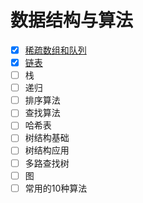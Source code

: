 # 数据结构与算法

- [X] [稀疏数组和队列](/doc/01-稀疏数组和队列.md)
- [X] [链表](/doc/02-链表.md)
- [ ] 栈
- [ ] 递归
- [ ] 排序算法
- [ ] 查找算法
- [ ] 哈希表
- [ ] 树结构基础
- [ ] 树结构应用
- [ ] 多路查找树
- [ ] 图
- [ ] 常用的10种算法
